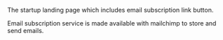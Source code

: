 The startup landing page which includes email subscription link button.

Email subscription service is made available with mailchimp to store and send emails.
